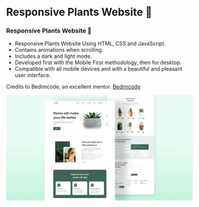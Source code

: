 # Responsive Plants Website 🎍

### Responsive Plants Website 🎍

- Responsive Plants Website Using HTML, CSS and JavaScript.
- Contains animations when scrolling.
- Includes a dark and light mode.
- Developed first with the Mobile First methodology, then for desktop.
- Compatible with all mobile devices and with a beautiful and pleasant user interface.

Credits to Bedimcode, an excellent mentor. [Bedimcode](https://www.youtube.com/c/Bedimcode)

![plants website](/preview.png)
